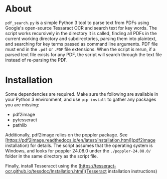 # About

`pdf_search.py` is a simple Python 3 tool to parse text from PDFs using Google's open-source Tessaract OCR and search text for key words. The script works recursively in the directory it is called, finding all PDFs in the current working directory and subdirectories, parsing them into plaintext, and searching for key terms passed as command line arguments. PDF file must end in the `.pdf` or `.PDF` file extensions. When the script is rerun, if a parsed text file exists for any PDF, the script will search through the text file instead of re-parsing the PDF.

# Installation

Some dependencies are required. Make sure the following are available in your Python 3 environment, and use `pip install` to gather any packages you are missing:
- pdf2image
- pytesseract
- pathlib

Additionally, pdf2image relies on the poppler package. See [https://pdf2image.readthedocs.io/en/latest/installation.html](pdf2image installation) for details. The script assumes that the operating system is Windows, and looks for poppler 24.08.0 under the `./poppler-24.08.0/` folder in the same directory as the script file.

Finally, install Tesseracct using the [https://tesseract-ocr.github.io/tessdoc/Installation.html](Tesseract installation instructions)